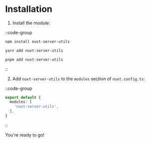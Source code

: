 
# Installation

1. Install the module:

::code-group

  ```bash [npm]
  npm install nuxt-server-utils
  ```

  ```bash [yarn]
  yarn add nuxt-server-utils
  ```

  ```bash [pnpm]
  pnpm add nuxt-server-utils
  ```
::

2. Add `nuxt-server-utils` to the `modules` section of `nuxt.config.ts`:

::code-group

  ```ts [nuxt.config.ts]
  export default {
    modules: [
      'nuxt-server-utils',
    ],
  }
  ```
::

You're ready to go!
